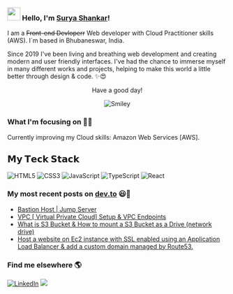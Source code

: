### <img src="https://media.giphy.com/media/hvRJCLFzcasrR4ia7z/giphy.gif" width="30px"> Hello, I'm [Surya Shankar](https://surya-shankar.ml/)!

I am a ~~Front-end Devloperr~~ Web developer with Cloud Practitioner skills (AWS). I´m based in Bhubaneswar, India.

Since 2019 I've been living and breathing web development and creating modern and user friendly interfaces. I've had the chance to immerse myself in many different works and projects, helping to make this world a little better through design & code. ✨😍

<div align="center">
<p>Have a good day!</p>
<div>
<img src="https://github.com/fnky/fnky/raw/fnky/img/smile.gif" alt="Smiley" align="center">
</div>
</div>

### What I'm focusing on 👨‍💻

Currently improving my Cloud skills: Amazon Web Services [AWS].<br />

## 𝗠𝘆 𝗧𝗲𝗰𝗸 𝗦𝘁𝗮𝗰𝗸

![HTML5](https://img.shields.io/badge/-HTML5-%23E44D27?style=flat-square&logo=html5&logoColor=ffffff)
![CSS3](https://img.shields.io/badge/-CSS3-%231572B6?style=flat-square&logo=css3)
![JavaScript](https://img.shields.io/badge/-JavaScript-%23F7DF1C?style=flat-square&logo=javascript&logoColor=000000&labelColor=%23F7DF1C&color=%23FFCE5A)
![TypeScript](https://img.shields.io/badge/-TypeScript-007ACC?style=flat-square&logo=typescript&logoColor=white)
![React](https://img.shields.io/badge/-React-%23282C34?style=flat-square&logo=react)

### My most recent posts on [dev.to](https://dev.to/shankarsurya035) 😃🧾
<!-- BLOG-POST-LIST:START -->
- [Bastion Host | Jump Server](https://dev.to/shankarsurya035/bastion-host-jump-server-295g)
- [VPC [ Virtual Private Cloud] Setup & VPC Endpoints](https://dev.to/shankarsurya035/vpc-virtual-private-cloud-setup-vpc-endpoints-5feo)
- [What is S3 Bucket & How to mount a S3 Bucket as a Drive (network drive)](https://dev.to/shankarsurya035/what-is-s3-bucket-how-to-mount-a-s3-bucket-in-a-drive-network-drive-3d4f)
- [Host a website on Ec2 instance with SSL enabled using an Application Load Balancer & add a custom domain managed by Route53.](https://dev.to/shankarsurya035/host-a-website-on-ec2-instance-with-ssl-enabled-using-an-application-load-balancer-add-a-custom-domain-managed-by-route53-4ko5)
<!-- BLOG-POST-LIST:END -->

### Find me elsewhere 🌎

<a href="https://www.linkedin.com/in/surya-shankar-2548981b9/" target="_blank"><img alt="LinkedIn" src="https://img.shields.io/badge/-LinkedIn-0077B5?style=flat-square&logo=Linkedin&logoColor=white"></a>
[![](https://img.shields.io/website?color=0ab9e6&style=flat-square&up_message=xlbd.me&url=https%3A%2F%2Fxlbd.me)](https://surya-shankar.ml/)

